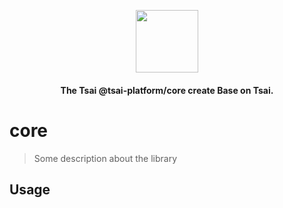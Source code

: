 <p align="center">
  <picture>
    <img src="https://ucarecdn.com/eac2c945-177d-4fc9-8bc1-fa2be48ad3a2/lotolab_golden.svg" height="100"/>
  </picture>
  <h4 align="center">
    The Tsai @tsai-platform/core create Base on Tsai.
  </h4>
</p>

# core

> Some description about the library

## Usage
